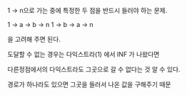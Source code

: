 1 -> n으로 가는 중에 특정한 두 점을 반드시 들러야 하는 문제.

1 -> a -> b -> n
1 -> b -> a -> n 

을 고려해 주면 된다. 

도달할 수 없는 경우는 다익스트라(1) 에서 INF 가 나왔다면 

다른정점에서의 다익스트라도 그곳으로 갈 수 없다는 것 알 수 있다. 

경로가 하나라도 있으면 그곳을 들러서 나온 값을 구해주기 때문 

